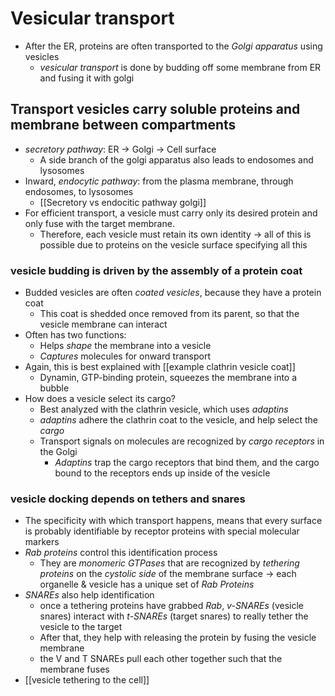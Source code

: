 # Vesicular transport
- After the ER, proteins are often transported to the *Golgi apparatus* using vesicles 
	-  *vesicular transport*  is done by budding off some membrane from ER and fusing it with golgi
## Transport vesicles carry soluble proteins and membrane between compartments
 - *secretory pathway*: ER -> Golgi -> Cell surface
	 - A side branch of the golgi apparatus also leads to endosomes and lysosomes
 - Inward, *endocytic pathway*: from the plasma membrane, through endosomes, to lysosomes 
	 - [[Secretory vs endocitic pathway golgi]]
- For efficient transport, a vesicle must carry only its desired protein and only fuse with the target membrane. 
	- Therefore, each vesicle must retain its own identity -> all of this is possible due to proteins on the vesicle surface specifying all this
### vesicle budding is driven by the assembly of a protein coat
- Budded vesicles are often *coated vesicles*, because they have a protein coat
	- This coat is shedded once removed from its parent, so that the vesicle membrane can interact
- Often has two functions:
	- Helps *shape* the membrane into a vesicle
	- *Captures* molecules for onward transport
- Again, this is best explained with [[example clathrin vesicle coat]]
	- Dynamin, GTP-binding protein, squeezes the membrane into a bubble
- How does a vesicle select its cargo?
	- Best analyzed with the clathrin vesicle, which uses *adaptins*
	- *adaptins* adhere the clathrin coat to the vesicle, and help select the *cargo*
	- Transport signals on molecules are recognized by *cargo receptors* in the Golgi
		- *Adaptins* trap the cargo receptors that bind them, and the cargo bound to the receptors ends up inside of the vesicle
### vesicle docking depends on tethers and snares
- The specificity with which transport happens, means that every surface is probably identifiable by receptor proteins with special molecular markers
- *Rab proteins* control this identification process
	- They are *monomeric GTPases* that are recognized by *tethering proteins* on the *cystolic side* of the membrane surface -> each organelle & vesicle has a unique set of *Rab Proteins*
- *SNAREs* also help identification 
	- once a tethering proteins have grabbed *Rab*, *v-SNAREs* (vesicle snares) interact with *t-SNAREs* (target snares) to really tether the vesicle to the target
	- After that, they help with releasing the protein by fusing the vesicle membrane
	- the V and T SNAREs pull each other together such that the membrane fuses
- [[vesicle tethering to the cell]]